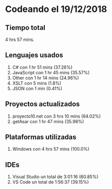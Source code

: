 # Codeando el 19/12/2018

## Tiempo total
4 hrs 57 mins.

## Lenguajes usados
1. C# con 1 hr 51 mins (37.26%)
1. JavaScript con 1 hr 45 mins (35.57%)
1. Other con 1 hr 14 mins (24.96%)
1. XSLT con 5 mins (1.8%)
1. JSON con 1 min (0.41%)

## Proyectos actualizados
1. proyecto10.net con 3 hrs 10 mins (64.02%)
1. getAsar con 1 hr 47 mins (35.98%)

## Plataformas utilizadas
1. Windows con 4 hrs 57 mins (100.0%)

## IDEs
1. Visual Studio un total de 3:01:16 (60.85%)
1. VS Code un total de 1:56:37 (39.15%)
